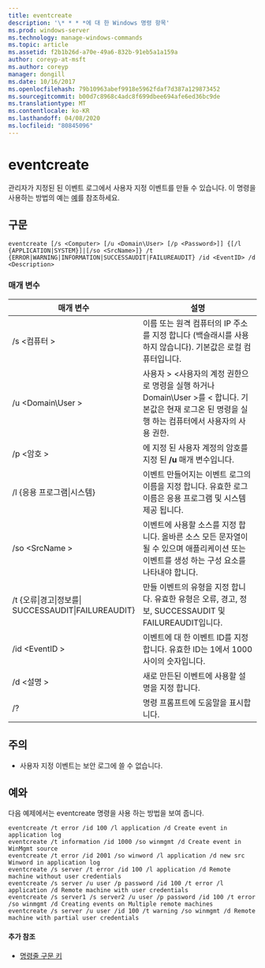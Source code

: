 ```yaml
---
title: eventcreate
description: '\* * * *에 대 한 Windows 명령 항목'
ms.prod: windows-server
ms.technology: manage-windows-commands
ms.topic: article
ms.assetid: f2b1b26d-a70e-49a6-832b-91eb5a1a159a
author: coreyp-at-msft
ms.author: coreyp
manager: dongill
ms.date: 10/16/2017
ms.openlocfilehash: 79b10963abef9918e5962fdaf7d387a129873452
ms.sourcegitcommit: b00d7c8968c4adc8f699dbee694afe6ed36bc9de
ms.translationtype: MT
ms.contentlocale: ko-KR
ms.lasthandoff: 04/08/2020
ms.locfileid: "80845096"
---
```

# <a name="eventcreate"></a>eventcreate



관리자가 지정된 된 이벤트 로그에서 사용자 지정 이벤트를 만들 수 있습니다. 이 명령을 사용하는 방법의 예는 [예](#BKMK_examples)를 참조하세요.

## <a name="syntax"></a>구문

```
eventcreate [/s <Computer> [/u <Domain\User> [/p <Password>]] {[/l {APPLICATION|SYSTEM}]|[/so <SrcName>]} /t {ERROR|WARNING|INFORMATION|SUCCESSAUDIT|FAILUREAUDIT} /id <EventID> /d <Description>
```

### <a name="parameters"></a>매개 변수

|매개 변수|설명|
|---------|-----------|
|/s \<컴퓨터 >|이름 또는 원격 컴퓨터의 IP 주소를 지정 합니다 (백슬래시를 사용 하지 않습니다). 기본값은 로컬 컴퓨터입니다.|
|/u \<Domain\User >|사용자 > \<사용자의 계정 권한으로 명령을 실행 하거나 Domain\User >를 < 합니다. 기본값은 현재 로그온 된 명령을 실행 하는 컴퓨터에서 사용자의 사용 권한.|
|/p \<암호 >|에 지정 된 사용자 계정의 암호를 지정 된 **/u** 매개 변수입니다.|
|/l {응용 프로그램\|시스템}|이벤트 만들어지는 이벤트 로그의 이름을 지정 합니다. 유효한 로그 이름은 응용 프로그램 및 시스템 제공 됩니다.|
|/so \<SrcName >|이벤트에 사용할 소스를 지정 합니다. 올바른 소스 모든 문자열이 될 수 있으며 애플리케이션 또는 이벤트를 생성 하는 구성 요소를 나타내야 합니다.|
|/t {오류\|경고\|정보를\|</br>SUCCESSAUDIT\|FAILUREAUDIT}|만들 이벤트의 유형을 지정 합니다. 유효한 유형은 오류, 경고, 정보, SUCCESSAUDIT 및 FAILUREAUDIT입니다.|
|/id \<EventID >|이벤트에 대 한 이벤트 ID를 지정합니다. 유효한 ID는 1에서 1000 사이의 숫자입니다.|
|/d \<설명 >|새로 만든된 이벤트에 사용할 설명을 지정 합니다.|
|/?|명령 프롬프트에 도움말을 표시합니다.|

## <a name="remarks"></a>주의

-   사용자 지정 이벤트는 보안 로그에 쓸 수 없습니다.

## <a name="examples"></a><a name=BKMK_examples></a>예와

다음 예제에서는 eventcreate 명령을 사용 하는 방법을 보여 줍니다.
```
eventcreate /t error /id 100 /l application /d Create event in application log
eventcreate /t information /id 1000 /so winmgmt /d Create event in WinMgmt source
eventcreate /t error /id 2001 /so winword /l application /d new src Winword in application log
eventcreate /s server /t error /id 100 /l application /d Remote machine without user credentials
eventcreate /s server /u user /p password /id 100 /t error /l application /d Remote machine with user credentials
eventcreate /s server1 /s server2 /u user /p password /id 100 /t error /so winmgmt /d Creating events on Multiple remote machines
eventcreate /s server /u user /id 100 /t warning /so winmgmt /d Remote machine with partial user credentials
```

#### <a name="additional-references"></a>추가 참조

- [명령줄 구문 키](command-line-syntax-key.md)

